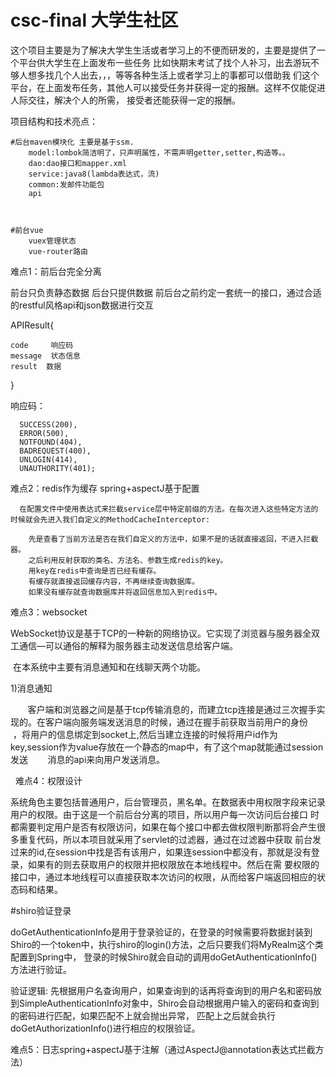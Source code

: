 # csc-final 大学生社区
这个项目主要是为了解决大学生生活或者学习上的不便而研发的，主要是提供了一个平台供大学生在上面发布一些任务
比如快期末考试了找个人补习，出去游玩不够人想多找几个人出去，，，等等各种生活上或者学习上的事都可以借助我
们这个平台，在上面发布任务，其他人可以接受任务并获得一定的报酬。这样不仅能促进人际交往，解决个人的所需，
接受者还能获得一定的报酬。

项目结构和技术亮点：

  
    #后台maven模块化 主要是基于ssm.
        model:lombok简洁明了，只声明属性，不需声明getter,setter,构造等。。
        dao:dao接口和mapper.xml
        service:java8(lambda表达式，流)
        common:发邮件功能包
        api
        
   
   
    #前台vue
        vuex管理状态
        vue-router路由
        


难点1：前后台完全分离

  前台只负责静态数据
  后台只提供数据
  前后台之前约定一套统一的接口，通过合适的restful风格api和json数据进行交互
  
  APIResult{
  
    code     响应码
    message  状态信息
    result  数据
    
  }


  响应码：
  
      SUCCESS(200),
      ERROR(500),
      NOTFOUND(404),
      BADREQUEST(400),
      UNLOGIN(414),
      UNAUTHORITY(401);
  
  难点2：redis作为缓存  spring+aspectJ基于配置
  
      在配置文件中使用表达式来拦截service层中特定前缀的方法。在每次进入这些特定方法的时候就会先进入我们自定义的MethodCacheInterceptor:
        
        先是查看了当前方法是否在我们自定义的方法中，如果不是的话就直接返回，不进入拦截器。
        之后利用反射获取的类名、方法名、参数生成redis的key。
        用key在redis中查询是否已经有缓存。
        有缓存就直接返回缓存内容，不再继续查询数据库。
        如果没有缓存就查询数据库并将返回信息加入到redis中。
        
      
  
  难点3：websocket
  
  WebSocket协议是基于TCP的一种新的网络协议。它实现了浏览器与服务器全双工通信—可以通俗的解释为服务器主动发送信息给客户端。
  
  在本系统中主要有消息通知和在线聊天两个功能。
  
  1)消息通知
  
        客户端和浏览器之间是基于tcp传输消息的，而建立tcp连接是通过三次握手实现的。在客户端向服务端发送消息的时候，通过在握手前获取当前用户的身份
        ，将用户的信息绑定到socket上,然后当建立连接的时候将用户id作为key,session作为value存放在一个静态的map中，有了这个map就能通过session发送
        消息的api来向用户发送消息。
  
  
  
  难点4：权限设计
  
  系统角色主要包括普通用户，后台管理员，黑名单。在数据表中用权限字段来记录用户的权限。由于这是一个前后台分离的项目，所以用户每一次访问后台接口
  时都需要判定用户是否有权限访问，如果在每个接口中都去做权限判断那将会产生很多重复代码，所以本项目就采用了servlet的过滤器，通过在过滤器中获取
  前台发过来的id,在session中找是否有该用户，如果连session中都没有，那就是没有登录，如果有的则去获取用户的权限并把权限放在本地线程中。然后在需
  要权限的接口中，通过本地线程可以直接获取本次访问的权限，从而给客户端返回相应的状态码和结果。
  
  #shiro验证登录
  
  doGetAuthenticationInfo是用于登录验证的，在登录的时候需要将数据封装到Shiro的一个token中，执行shiro的login()方法，之后只要我们将MyRealm这个类配置到Spring中，
  登录的时候Shiro就会自动的调用doGetAuthenticationInfo()方法进行验证。
  
  验证逻辑:    先根据用户名查询用户，如果查询到的话再将查询到的用户名和密码放到SimpleAuthenticationInfo对象中，Shiro会自动根据用户输入的密码和查询到的密码进行匹配，如果匹配不上就会抛出异常，
  匹配上之后就会执行doGetAuthorizationInfo()进行相应的权限验证。
  
  
  难点5：日志spring+aspectJ基于注解（通过AspectJ@annotation表达式拦截方法）
